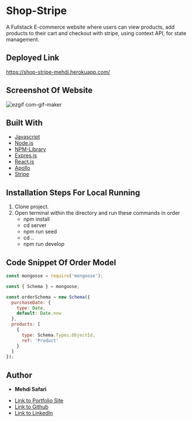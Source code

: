 # Shop-Stripe
A Fullstack E-commerce website where users can view products, add products to their cart and checkout with stripe, using context API, for state management.

## Deployed Link
https://shop-stripe-mehdi.herokuapp.com/

## Screenshot Of Website
![ezgif com-gif-maker](https://user-images.githubusercontent.com/75599021/144123218-81201d81-671e-4232-8263-acc9e41775ad.gif)

## Built With
* [Javascript](https://developer.mozilla.org/en-US/docs/Web/JavaScript)
* [Node.js](https://nodejs.org/en/docs/)
* [NPM-Library](https://docs.npmjs.com/)
* [Expres.js](https://expressjs.com/)
* [React.js](https://reactjs.org/)
* [Apollo](https://www.apollographql.com/)
* [Stripe](https://stripe.com/en-gb-us)

## Installation Steps For Local Running
1. Clone project.
2. Open terminal within the directory and run these commands in order
    - npm install
    - cd server
    - npm run seed
    - cd ..
    - npm run develop

## Code Snippet Of Order Model 
```javascript
const mongoose = require('mongoose');

const { Schema } = mongoose;

const orderSchema = new Schema({
  purchaseDate: {
    type: Date,
    default: Date.now
  },
  products: [
    {
      type: Schema.Types.ObjectId,
      ref: 'Product'
    }
  ]
});
```

## Author

* **Mehdi Safari**

- [Link to Portfolio Site](https://mehdisafari77.github.io/Basic-Bio/)
- [Link to Github](https://github.com/mehdisafari77)
- [Link to LinkedIn](https://www.linkedin.com/in/mehdi-safari-992799142/)
